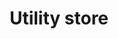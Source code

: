 ---
title: "Utility store"
url: /karachi/utility-store-v4jm-48h-sadat-colony-sadaat-colony-shah-faisal-colony/
shop: Dorfladen
---